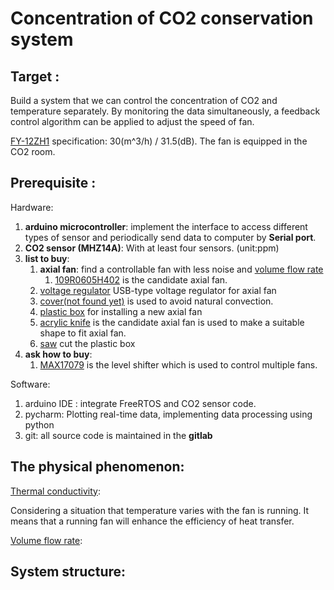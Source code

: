 # Concentration of CO2 conservation system

## Target :
Build a system that we can control the concentration of CO2 and temperature 
separately. By monitoring the data simultaneously, a feedback control algorithm 
can be applied to adjust the speed of fan. 

[FY-12ZH1](https://sumai.panasonic.jp/parts/upload/pdf_manual/12ZH14031H_M.pdf) specification: 30(m^3/h) / 31.5(dB). 
The fan is equipped in the CO2 room. 
## Prerequisite :
Hardware: 
1. **arduino microcontroller**: implement the interface to access different types of sensor 
and periodically send data to computer by **Serial port**.
2. **CO2 sensor (MHZ14A)**:  With at least four sensors. (unit:ppm)
3. **list to buy**:
    1. **axial fan**: find a controllable fan with less noise and  [volume flow rate](https://www.mitsubishielectric.co.jp/ldg/ja/air/guide/support/knowledge/detail_01.html)
        1. [109R0605H402](https://www.amazon.co.jp/SANYO-DENKI-SANACE-109R0605H402-AXIAL/dp/B00DJY6CVK/ref=sr_1_82?__mk_ja_JP=%E3%82%AB%E3%82%BF%E3%82%AB%E3%83%8A&dchild=1&keywords=axial+fans&qid=1594027788&sr=8-82) is the candidate axial fan.
    2. [voltage regulator](https://www.amazon.co.jp/dp/B08CDHZHX5/ref=sr_1_28?__mk_ja_JP=%E3%82%AB%E3%82%BF%E3%82%AB%E3%83%8A&dchild=1&keywords=5volt+power+supply&qid=1594028534&sr=8-28) USB-type voltage regulator for axial fan
    3. [cover(not found yet)]() is used to avoid natural convection.
    4. [plastic box](https://www.amazon.co.jp/%E3%82%A2%E3%82%A4%E3%83%AA%E3%82%B9%E3%82%AA%E3%83%BC%E3%83%A4%E3%83%9E-%E3%82%AD%E3%83%A3%E3%83%AA%E3%83%BC%E3%82%B9%E3%83%88%E3%83%83%E3%82%AB%E3%83%BC-%E5%B9%8540%C3%97%E5%A5%A5%E8%A1%8C74%C3%97%E9%AB%98%E3%81%9531cm-4%E5%80%8B%E3%82%BB%E3%83%83%E3%83%88-AA-740E/dp/B001UQWSYO/ref=sr_1_5?__mk_ja_JP=%E3%82%AB%E3%82%BF%E3%82%AB%E3%83%8A&dchild=1&keywords=plastic+box&qid=1594029543&sr=8-5) for installing a new axial fan
    5. [acrylic knife](https://www.amazon.co.jp/%E3%82%AA%E3%83%AB%E3%83%95%E3%82%A1-OLFA-205B-P%E3%82%AB%E3%83%83%E3%82%BF%E3%83%BCL%E5%9E%8B/dp/B002RV9LGE/ref=sr_1_1?__mk_ja_JP=%E3%82%AB%E3%82%BF%E3%82%AB%E3%83%8A&dchild=1&keywords=%E3%82%A2%E3%82%AF%E3%83%AA%E3%83%AB+%E3%83%8A%E3%82%A4%E3%83%95&qid=1593947547&sr=8-1) is the candidate axial fan
        is used to make a suitable shape to fit axial fan.
    6. [saw](https://www.amazon.co.jp/FLORA-GUARD-%E6%8A%98%E8%BE%BC%E9%8B%B8-%E6%9B%BF%E5%88%83%E5%BC%8F%E5%89%AA%E5%AE%9A%E9%8B%B8%E3%80%81%E9%A0%91%E4%B8%88%E3%81%AA195mm%E3%83%96%E3%83%AC%E3%83%BC%E3%83%89%E3%81%A7%E3%81%AE%E3%82%AD%E3%83%A3%E3%83%B3%E3%83%97-%E3%83%97%E3%83%AB%E3%83%BC%E3%83%8B%E3%83%B3%E3%82%B0%E3%82%BD%E3%83%BC%E3%80%81%E3%83%8E%E3%82%B3%E3%82%AE%E3%83%AA%E4%B8%87%E8%83%BD/dp/B06XSFMVRV/ref=sr_1_4_sspa?__mk_ja_JP=%E3%82%AB%E3%82%BF%E3%82%AB%E3%83%8A&crid=1SP6Z29RLDU9C&dchild=1&keywords=%E3%83%8E%E3%82%B3%E3%82%AE%E3%83%AA+%E3%83%97%E3%83%A9%E3%82%B9%E3%83%81%E3%83%83%E3%82%AF&qid=1594024859&sprefix=%E3%81%AE%E3%81%93%E3%81%8E%E3%82%8A%E3%80%80%E3%81%B7%E3%82%89%2Cundefined%2C226&sr=8-4-spons&psc=1&spLa=ZW5jcnlwdGVkUXVhbGlmaWVyPUEzMkdPQTU2RVZWTVJCJmVuY3J5cHRlZElkPUEwODU2NDgzSTVFTVM4OTI3TEgzJmVuY3J5cHRlZEFkSWQ9QVlNVVZKQkJNVVdQRCZ3aWRnZXROYW1lPXNwX2F0ZiZhY3Rpb249Y2xpY2tSZWRpcmVjdCZkb05vdExvZ0NsaWNrPXRydWU=)
        cut the plastic box
4. **ask how to buy**:    
    1. [MAX17079](https://datasheets.maximintegrated.com/en/ds/MAX17079.pdf) is the level shifter which is used to control multiple fans.

Software:
1. arduino IDE : integrate FreeRTOS and CO2 sensor code.
2. pycharm: Plotting real-time data, implementing data processing using python
3. git: all source code is maintained in the **gitlab**

## The physical phenomenon:
[Thermal conductivity](https://en.wikipedia.org/wiki/Thermal_conductivity):

Considering a situation that temperature varies with the fan is running. 
It means that a running fan will enhance the efficiency of heat transfer.

[Volume flow rate](https://www.mitsubishielectric.co.jp/ldg/ja/air/guide/support/knowledge/detail_02.html):


## System structure:
